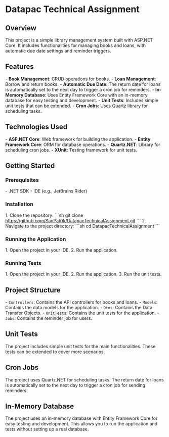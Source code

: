 # Datapac Technical Assignment

## Overview
This project is a simple library management system built with ASP\.NET Core\. It includes functionalities for managing books and loans, with automatic due date settings and reminder triggers\.

## Features
\- **Book Management**: CRUD operations for books\.
\- **Loan Management**: Borrow and return books\.
\- **Automatic Due Date**: The return date for loans is automatically set to the next day to trigger a cron job for reminders\.
\- **In\-Memory Database**: Uses Entity Framework Core with an in\-memory database for easy testing and development\.
\- **Unit Tests**: Includes simple unit tests that can be extended\.
\- **Cron Jobs**: Uses Quartz library for scheduling tasks\.

## Technologies Used
\- **ASP\.NET Core**: Web framework for building the application\.
\- **Entity Framework Core**: ORM for database operations\.
\- **Quartz\.NET**: Library for scheduling cron jobs\.
\- **XUnit**: Testing framework for unit tests\.

## Getting Started
### Prerequisites
\- \.NET SDK
\- IDE \(e\.g\., JetBrains Rider\)

### Installation
1\. Clone the repository:
\```sh
git clone https://github.com/SanPatrik/DatapacTechnicalAssignment.git
\```
2\. Navigate to the project directory:
\```sh
cd DatapacTechnicalAssignment
\```

### Running the Application
1\. Open the project in your IDE\.
2\. Run the application\.

### Running Tests
1\. Open the project in your IDE\.
2\. Run the application\.
3\. Run the unit tests\.

## Project Structure
\- `Controllers`: Contains the API controllers for books and loans\.
\- `Models`: Contains the data models for the application\.
\- `Dtos`: Contains the Data Transfer Objects\.
\- `UnitTests`: Contains the unit tests for the application\.
\- `Jobs`: Contains the reminder job for users\.

## Unit Tests
The project includes simple unit tests for the main functionalities\. These tests can be extended to cover more scenarios\.

## Cron Jobs
The project uses Quartz\.NET for scheduling tasks\. The return date for loans is automatically set to the next day to trigger a cron job for sending reminders\.

## In\-Memory Database
The project uses an in\-memory database with Entity Framework Core for easy testing and development\. This allows you to run the application and tests without setting up a real database\.
